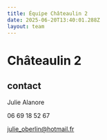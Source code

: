 ```yaml
---
title: Équipe Châteaulin 2
date: 2025-06-20T13:40:01.288Z
layout: team
---
```


# Châteaulin 2



## contact 

Julie Alanore

06 69 18 52 67

julie_oberlin@hotmail.fr

